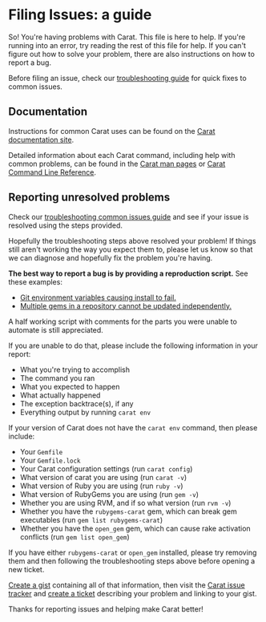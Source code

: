 # Filing Issues: a guide

So! You're having problems with Carat. This file is here to help. If you're running into an error, try reading the rest of this file for help. If you can't figure out how to solve your problem, there are also instructions on how to report a bug.

Before filing an issue, check our [troubleshooting guide](../TROUBLESHOOTING.md) for quick fixes to common issues.

## Documentation

Instructions for common Carat uses can be found on the [Carat documentation site](http://carat.io/).

Detailed information about each Carat command, including help with common problems, can be found in the [Carat man pages](http://carat.io/man/carat.1.html) or [Carat Command Line Reference](http://carat.io/v1.11/commands.html).

## Reporting unresolved problems

Check our [troubleshooting common issues guide](../TROUBLESHOOTING.md) and see if your issue is resolved using the steps provided.

Hopefully the troubleshooting steps above resolved your problem! If things still aren't working the way you expect them to, please let us know so that we can diagnose and hopefully fix the problem you're having.

**The best way to report a bug is by providing a reproduction script.** See these examples:

* [Git environment variables causing install to fail.](https://gist.github.com/xaviershay/6207550)
* [Multiple gems in a repository cannot be updated independently.](https://gist.github.com/xaviershay/6295889)

A half working script with comments for the parts you were unable to automate is still appreciated.

If you are unable to do that, please include the following information in your report:

 - What you're trying to accomplish
 - The command you ran
 - What you expected to happen
 - What actually happened
 - The exception backtrace(s), if any
 - Everything output by running `carat env`

If your version of Carat does not have the `carat env` command, then please include:

 - Your `Gemfile`
 - Your `Gemfile.lock`
 - Your Carat configuration settings (run `carat config`)
 - What version of carat you are using (run `carat -v`)
 - What version of Ruby you are using (run `ruby -v`)
 - What version of RubyGems you are using (run `gem -v`)
 - Whether you are using RVM, and if so what version (run `rvm -v`)
 - Whether you have the `rubygems-carat` gem, which can break gem executables (run `gem list rubygems-carat`)
 - Whether you have the `open_gem` gem, which can cause rake activation conflicts (run `gem list open_gem`)

If you have either `rubygems-carat` or `open_gem` installed, please try removing them and then following the troubleshooting steps above before opening a new ticket.

[Create a gist](https://gist.github.com) containing all of that information, then visit the [Carat issue tracker](https://github.com/caratrb/carat/issues) and [create a ticket](https://github.com/caratrb/carat/issues/new) describing your problem and linking to your gist.

Thanks for reporting issues and helping make Carat better!
